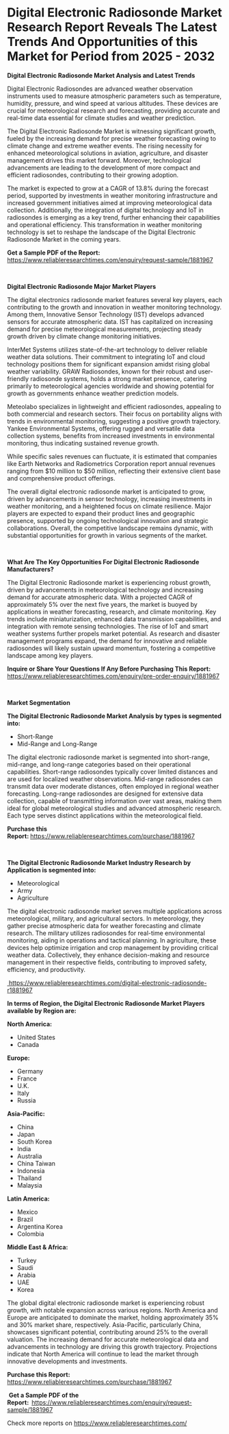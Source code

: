 <p><h1>Digital Electronic Radiosonde Market Research Report Reveals The Latest Trends And Opportunities of this Market for Period from 2025 - 2032</h1></p><p><strong>Digital Electronic Radiosonde Market Analysis and Latest Trends</strong></p>
<p><p>Digital Electronic Radiosondes are advanced weather observation instruments used to measure atmospheric parameters such as temperature, humidity, pressure, and wind speed at various altitudes. These devices are crucial for meteorological research and forecasting, providing accurate and real-time data essential for climate studies and weather prediction.</p><p>The Digital Electronic Radiosonde Market is witnessing significant growth, fueled by the increasing demand for precise weather forecasting owing to climate change and extreme weather events. The rising necessity for enhanced meteorological solutions in aviation, agriculture, and disaster management drives this market forward. Moreover, technological advancements are leading to the development of more compact and efficient radiosondes, contributing to their growing adoption.</p><p>The market is expected to grow at a CAGR of 13.8% during the forecast period, supported by investments in weather monitoring infrastructure and increased government initiatives aimed at improving meteorological data collection. Additionally, the integration of digital technology and IoT in radiosondes is emerging as a key trend, further enhancing their capabilities and operational efficiency. This transformation in weather monitoring technology is set to reshape the landscape of the Digital Electronic Radiosonde Market in the coming years.</p></p>
<p><strong>Get a Sample PDF of the Report:&nbsp;</strong> <a href="https://www.reliableresearchtimes.com/enquiry/request-sample/1881967?utm_campaign=3114&utm_medium=2&utm_source=Github&utm_content=ia&utm_term=06032025&utm_id=digital-electronic-radiosonde">https://www.reliableresearchtimes.com/enquiry/request-sample/1881967</a></p>
<p>&nbsp;</p>
<p><strong>Digital Electronic Radiosonde Major Market Players</strong></p>
<p><p>The digital electronics radiosonde market features several key players, each contributing to the growth and innovation in weather monitoring technology. Among them, Innovative Sensor Technology (IST) develops advanced sensors for accurate atmospheric data. IST has capitalized on increasing demand for precise meteorological measurements, projecting steady growth driven by climate change monitoring initiatives.</p><p>InterMet Systems utilizes state-of-the-art technology to deliver reliable weather data solutions. Their commitment to integrating IoT and cloud technology positions them for significant expansion amidst rising global weather variability. GRAW Radiosondes, known for their robust and user-friendly radiosonde systems, holds a strong market presence, catering primarily to meteorological agencies worldwide and showing potential for growth as governments enhance weather prediction models.</p><p>Meteolabo specializes in lightweight and efficient radiosondes, appealing to both commercial and research sectors. Their focus on portability aligns with trends in environmental monitoring, suggesting a positive growth trajectory. Yankee Environmental Systems, offering rugged and versatile data collection systems, benefits from increased investments in environmental monitoring, thus indicating sustained revenue growth.</p><p>While specific sales revenues can fluctuate, it is estimated that companies like Earth Networks and Radiometrics Corporation report annual revenues ranging from $10 million to $50 million, reflecting their extensive client base and comprehensive product offerings.</p><p>The overall digital electronic radiosonde market is anticipated to grow, driven by advancements in sensor technology, increasing investments in weather monitoring, and a heightened focus on climate resilience. Major players are expected to expand their product lines and geographic presence, supported by ongoing technological innovation and strategic collaborations. Overall, the competitive landscape remains dynamic, with substantial opportunities for growth in various segments of the market.</p></p>
<p>&nbsp;</p>
<p><strong>What Are The Key Opportunities For Digital Electronic Radiosonde Manufacturers?</strong></p>
<p><p>The Digital Electronic Radiosonde market is experiencing robust growth, driven by advancements in meteorological technology and increasing demand for accurate atmospheric data. With a projected CAGR of approximately 5% over the next five years, the market is buoyed by applications in weather forecasting, research, and climate monitoring. Key trends include miniaturization, enhanced data transmission capabilities, and integration with remote sensing technologies. The rise of IoT and smart weather systems further propels market potential. As research and disaster management programs expand, the demand for innovative and reliable radiosondes will likely sustain upward momentum, fostering a competitive landscape among key players.</p></p>
<p><strong>Inquire or Share Your Questions If Any Before Purchasing This Report:</strong> <a href="https://www.reliableresearchtimes.com/enquiry/pre-order-enquiry/1881967?utm_campaign=3114&utm_medium=2&utm_source=Github&utm_content=ia&utm_term=06032025&utm_id=digital-electronic-radiosonde">https://www.reliableresearchtimes.com/enquiry/pre-order-enquiry/1881967</a></p>
<p>&nbsp;</p>
<p><strong>Market Segmentation</strong></p>
<p><strong>The Digital Electronic Radiosonde Market Analysis by types is segmented into:</strong></p>
<p><ul><li>Short-Range</li><li>Mid-Range and Long-Range</li></ul></p>
<p><p>The digital electronic radiosonde market is segmented into short-range, mid-range, and long-range categories based on their operational capabilities. Short-range radiosondes typically cover limited distances and are used for localized weather observations. Mid-range radiosondes can transmit data over moderate distances, often employed in regional weather forecasting. Long-range radiosondes are designed for extensive data collection, capable of transmitting information over vast areas, making them ideal for global meteorological studies and advanced atmospheric research. Each type serves distinct applications within the meteorological field.</p></p>
<p><strong>Purchase this Report:&nbsp;</strong><a href="https://www.reliableresearchtimes.com/purchase/1881967?utm_campaign=3114&utm_medium=2&utm_source=Github&utm_content=ia&utm_term=06032025&utm_id=digital-electronic-radiosonde">https://www.reliableresearchtimes.com/purchase/1881967</a></p>
<p>&nbsp;</p>
<p><strong>The Digital Electronic Radiosonde Market Industry Research by Application is segmented into:</strong></p>
<p><ul><li>Meteorological</li><li>Army</li><li>Agriculture</li></ul></p>
<p><p>The digital electronic radiosonde market serves multiple applications across meteorological, military, and agricultural sectors. In meteorology, they gather precise atmospheric data for weather forecasting and climate research. The military utilizes radiosondes for real-time environmental monitoring, aiding in operations and tactical planning. In agriculture, these devices help optimize irrigation and crop management by providing critical weather data. Collectively, they enhance decision-making and resource management in their respective fields, contributing to improved safety, efficiency, and productivity.</p></p>
<p><a href="https://www.reliableresearchtimes.com/digital-electronic-radiosonde-r1881967?utm_campaign=3114&utm_medium=2&utm_source=Github&utm_content=ia&utm_term=06032025&utm_id=digital-electronic-radiosonde">&nbsp;https://www.reliableresearchtimes.com/digital-electronic-radiosonde-r1881967</a></p>
<p><strong>In terms of Region, the Digital Electronic Radiosonde Market Players available by Region are:</strong></p>
<p>
    <p> <strong> North America: </strong>
        <ul>
            <li>United States</li>
            <li>Canada</li>
        </ul>
        </p> 
    <p> <strong> Europe: </strong>
        <ul>
            <li>Germany</li>
            <li>France</li>
            <li>U.K.</li>
            <li>Italy</li>
            <li>Russia</li>
        </ul>
        </p> 
    <p> <strong> Asia-Pacific: </strong>
        <ul>
            <li>China</li>
            <li>Japan</li>
            <li>South Korea</li>
            <li>India</li>
            <li>Australia</li>
            <li>China Taiwan</li>
            <li>Indonesia</li>
            <li>Thailand</li>
            <li>Malaysia</li>
        </ul>
        </p> 
    <p> <strong> Latin America: </strong>
        <ul>
            <li>Mexico</li>
            <li>Brazil</li>
            <li>Argentina Korea</li>
            <li>Colombia</li>
        </ul>
        </p> 
    <p> <strong> Middle East & Africa: </strong>
        <ul>
            <li>Turkey</li>
            <li>Saudi</li>
            <li>Arabia</li>
            <li>UAE</li>
            <li>Korea</li>
        </ul>
    </p>
    </p>
<p><p>The global digital electronic radiosonde market is experiencing robust growth, with notable expansion across various regions. North America and Europe are anticipated to dominate the market, holding approximately 35% and 30% market share, respectively. Asia-Pacific, particularly China, showcases significant potential, contributing around 25% to the overall valuation. The increasing demand for accurate meteorological data and advancements in technology are driving this growth trajectory. Projections indicate that North America will continue to lead the market through innovative developments and investments.</p></p>
<p><strong>Purchase this Report: </strong><a href="https://www.reliableresearchtimes.com/purchase/1881967?utm_campaign=3114&utm_medium=2&utm_source=Github&utm_content=ia&utm_term=06032025&utm_id=digital-electronic-radiosonde">https://www.reliableresearchtimes.com/purchase/1881967</a></p>
<p>&nbsp;<strong>Get a Sample PDF of the Report:&nbsp;&nbsp;</strong><a href="https://www.reliableresearchtimes.com/enquiry/request-sample/1881967?utm_campaign=3114&utm_medium=2&utm_source=Github&utm_content=ia&utm_term=06032025&utm_id=digital-electronic-radiosonde">https://www.reliableresearchtimes.com/enquiry/request-sample/1881967</a></p>
<p><strong></strong></p>
<p>Check more reports on <a href="https://www.reliableresearchtimes.com/?utm_campaign=3114&utm_medium=2&utm_source=Github&utm_content=ia&utm_term=06032025&utm_id=digital-electronic-radiosonde">https://www.reliableresearchtimes.com/</a></p>